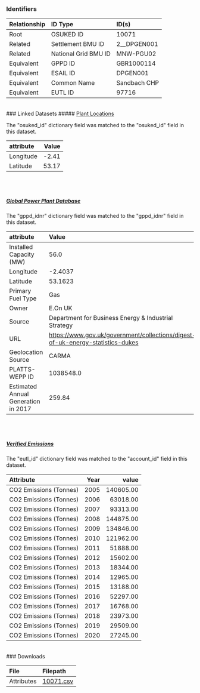 ### Identifiers

| Relationship   | ID Type              | ID(s)        |
|:---------------|:---------------------|:-------------|
| Root           | OSUKED ID            | 10071        |
| Related        | Settlement BMU ID    | 2__DPGEN001  |
| Related        | National Grid BMU ID | MNW-PGU02    |
| Equivalent     | GPPD ID              | GBR1000114   |
| Equivalent     | ESAIL ID             | DPGEN001     |
| Equivalent     | Common Name          | Sandbach CHP |
| Equivalent     | EUTL ID              | 97716        |

<br>
### Linked Datasets
##### <a href="https://raw.githubusercontent.com/OSUKED/Dictionary-Datasets/main/datasets/plant-locations/datapackage.json">Plant Locations</a>



The "osuked_id" dictionary field was matched to the "osuked_id" field in this dataset.

| attribute   |   Value |
|:------------|--------:|
| Longitude   |   -2.41 |
| Latitude    |   53.17 |

<br><br>
##### <a href="https://raw.githubusercontent.com/OSUKED/Dictionary-Datasets/main/datasets/global-power-plant-database/datapackage.json">Global Power Plant Database</a>



The "gppd_idnr" dictionary field was matched to the "gppd_idnr" field in this dataset.

| attribute                           | Value                                                                          |
|:------------------------------------|:-------------------------------------------------------------------------------|
| Installed Capacity (MW)             | 56.0                                                                           |
| Longitude                           | -2.4037                                                                        |
| Latitude                            | 53.1623                                                                        |
| Primary Fuel Type                   | Gas                                                                            |
| Owner                               | E.On UK                                                                        |
| Source                              | Department for Business Energy & Industrial Strategy                           |
| URL                                 | https://www.gov.uk/government/collections/digest-of-uk-energy-statistics-dukes |
| Geolocation Source                  | CARMA                                                                          |
| PLATTS-WEPP ID                      | 1038548.0                                                                      |
| Estimated Annual Generation in 2017 | 259.84                                                                         |

<br><br>
##### <a href="https://raw.githubusercontent.com/OSUKED/Dictionary-Datasets/main/datasets/verified-emissions/datapackage.json">Verified Emissions</a>



The "eutl_id" dictionary field was matched to the "account_id" field in this dataset.

| Attribute              |   Year |     value |
|:-----------------------|-------:|----------:|
| CO2 Emissions (Tonnes) |   2005 | 140605.00 |
| CO2 Emissions (Tonnes) |   2006 |  63018.00 |
| CO2 Emissions (Tonnes) |   2007 |  93313.00 |
| CO2 Emissions (Tonnes) |   2008 | 144875.00 |
| CO2 Emissions (Tonnes) |   2009 | 134846.00 |
| CO2 Emissions (Tonnes) |   2010 | 121962.00 |
| CO2 Emissions (Tonnes) |   2011 |  51888.00 |
| CO2 Emissions (Tonnes) |   2012 |  15602.00 |
| CO2 Emissions (Tonnes) |   2013 |  18344.00 |
| CO2 Emissions (Tonnes) |   2014 |  12965.00 |
| CO2 Emissions (Tonnes) |   2015 |  13188.00 |
| CO2 Emissions (Tonnes) |   2016 |  52297.00 |
| CO2 Emissions (Tonnes) |   2017 |  16768.00 |
| CO2 Emissions (Tonnes) |   2018 |  23973.00 |
| CO2 Emissions (Tonnes) |   2019 |  29509.00 |
| CO2 Emissions (Tonnes) |   2020 |  27245.00 |


<br>
### Downloads


| File       | Filepath                                                                              |
|:-----------|:--------------------------------------------------------------------------------------|
| Attributes | [10071.csv](https://osuked.github.io/Power-Station-Dictionary/object_attrs/10071.csv) |
